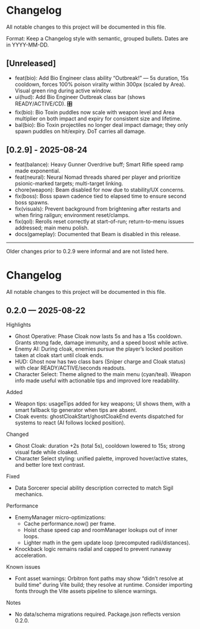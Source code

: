 # Changelog

All notable changes to this project will be documented in this file.

Format: Keep a Changelog style with semantic, grouped bullets. Dates are in YYYY-MM-DD.

## [Unreleased]

- feat(bio): Add Bio Engineer class ability “Outbreak!” — 5s duration, 15s cooldown, forces 100% poison virality within 300px (scaled by Area). Visual green ring during active window.
- ui(hud): Add Bio Engineer Outbreak class bar (shows READY/ACTIVE/CD). 🎛️
- fix(bio): Bio Toxin puddles now scale with weapon level and Area multiplier on both impact and expiry for consistent size and lifetime.
- bal(bio): Bio Toxin projectiles no longer deal impact damage; they only spawn puddles on hit/expiry. DoT carries all damage.

## [0.2.9] - 2025-08-24

- feat(balance): Heavy Gunner Overdrive buff; Smart Rifle speed ramp made exponential.
- feat(neural): Neural Nomad threads shared per player and prioritize psionic-marked targets; multi-target linking.
- chore(weapon): Beam disabled for now due to stability/UX concerns.
- fix(boss): Boss spawn cadence tied to elapsed time to ensure second boss spawns.
- fix(visuals): Prevent background from brightening after restarts and when firing railgun; environment reset/clamps.
- fix(qol): Rerolls reset correctly at start-of-run; return-to-menu issues addressed; main menu polish.
- docs(gameplay): Documented that Beam is disabled in this release.

---

Older changes prior to 0.2.9 were informal and are not listed here.
# Changelog

All notable changes to this project will be documented in this file.

## 0.2.0 — 2025-08-22

Highlights

- Ghost Operative: Phase Cloak now lasts 5s and has a 15s cooldown. Grants strong fade, damage immunity, and a speed boost while active.
- Enemy AI: During cloak, enemies pursue the player’s locked position taken at cloak start until cloak ends.
- HUD: Ghost now has two class bars (Sniper charge and Cloak status) with clear READY/ACTIVE/seconds readouts.
- Character Select: Theme aligned to the main menu (cyan/teal). Weapon info made useful with actionable tips and improved lore readability.

Added

- Weapon tips: usageTips added for key weapons; UI shows them, with a smart fallback tip generator when tips are absent.
- Cloak events: ghostCloakStart/ghostCloakEnd events dispatched for systems to react (AI follows locked position).

Changed

- Ghost Cloak: duration +2s (total 5s), cooldown lowered to 15s; strong visual fade while cloaked.
- Character Select styling: unified palette, improved hover/active states, and better lore text contrast.

Fixed

- Data Sorcerer special ability description corrected to match Sigil mechanics.

Performance

- EnemyManager micro-optimizations:
  - Cache performance.now() per frame.
  - Hoist chase speed cap and roomManager lookups out of inner loops.
  - Lighter math in the gem update loop (precomputed radii/distances).
- Knockback logic remains radial and capped to prevent runaway acceleration.

Known issues

- Font asset warnings: Orbitron font paths may show “didn’t resolve at build time” during Vite build; they resolve at runtime. Consider importing fonts through the Vite assets pipeline to silence warnings.

Notes

- No data/schema migrations required. Package.json reflects version 0.2.0.
